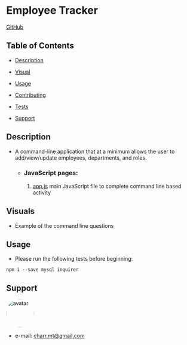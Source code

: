 #  **Employee Tracker** #

[GitHub](https://github.com/charrmountain/employee-tracker)


## Table of Contents

- [Description](#description) 

- [Visual](#visual) 

- [Usage](#usage) 

- [Contributing](#contributing) 

- [Tests](#tests) 

- [Support](#support) 


## **Description**

-  A command-line application that at a minimum allows the user to add/view/update employees, departments, and roles.

    - ### **JavaScript pages:**
         1. [app.js](app.js) main JavaScript file to complete command line based activity

## **Visuals**

 - Example of the command line questions
 
## **Usage**

- Please run the following tests before beginning:
```
npm i --save mysql inquirer
```

## **Support**
    
[<img src="https://avatars3.githubusercontent.com/u/60668617?v=4" alt="avatar" style="border-radius: 75px" width="75"/>](https://github.com/charrmountain)
- e-mail: charr.mt@gmail.com
